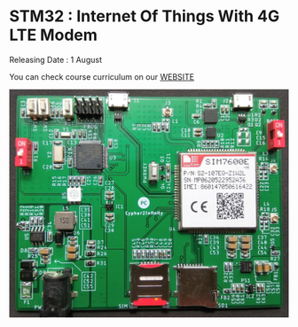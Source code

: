 # STM32 : Internet Of Things With 4G LTE Modem

Releasing Date : 1 August 

You can check course curriculum on our [WEBSITE](https://www.cipher2infinity.com/)

![](Hardware%20Images/Course%20Hardware.jpg)


